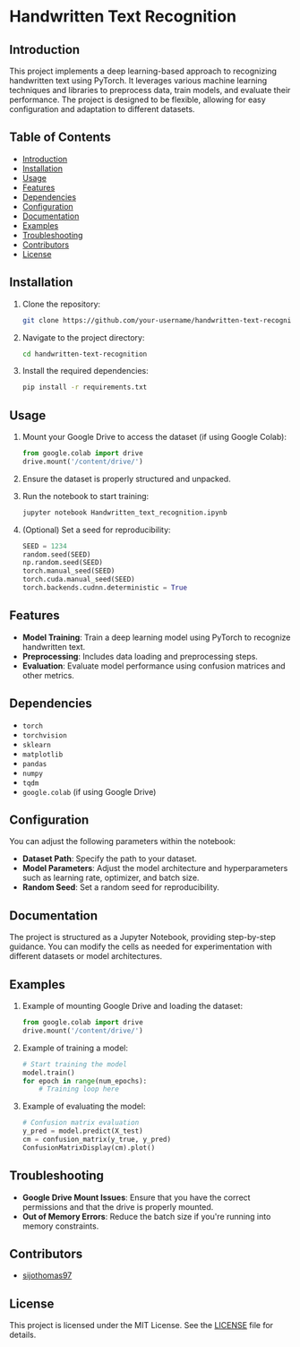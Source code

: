 # Handwritten Text Recognition

## Introduction
This project implements a deep learning-based approach to recognizing handwritten text using PyTorch. It leverages various machine learning techniques and libraries to preprocess data, train models, and evaluate their performance. The project is designed to be flexible, allowing for easy configuration and adaptation to different datasets.

## Table of Contents
- [Introduction](#introduction)
- [Installation](#installation)
- [Usage](#usage)
- [Features](#features)
- [Dependencies](#dependencies)
- [Configuration](#configuration)
- [Documentation](#documentation)
- [Examples](#examples)
- [Troubleshooting](#troubleshooting)
- [Contributors](#contributors)
- [License](#license)

## Installation
1. Clone the repository:
   ```bash
   git clone https://github.com/your-username/handwritten-text-recognition.git
   ```
2. Navigate to the project directory:
   ```bash
   cd handwritten-text-recognition
   ```
3. Install the required dependencies:
   ```bash
   pip install -r requirements.txt
   ```

## Usage
1. Mount your Google Drive to access the dataset (if using Google Colab):
   ```python
   from google.colab import drive
   drive.mount('/content/drive/')
   ```

2. Ensure the dataset is properly structured and unpacked.

3. Run the notebook to start training:
   ```bash
   jupyter notebook Handwritten_text_recognition.ipynb
   ```

4. (Optional) Set a seed for reproducibility:
   ```python
   SEED = 1234
   random.seed(SEED)
   np.random.seed(SEED)
   torch.manual_seed(SEED)
   torch.cuda.manual_seed(SEED)
   torch.backends.cudnn.deterministic = True
   ```

## Features
- **Model Training**: Train a deep learning model using PyTorch to recognize handwritten text.
- **Preprocessing**: Includes data loading and preprocessing steps.
- **Evaluation**: Evaluate model performance using confusion matrices and other metrics.

## Dependencies
- `torch`
- `torchvision`
- `sklearn`
- `matplotlib`
- `pandas`
- `numpy`
- `tqdm`
- `google.colab` (if using Google Drive)

## Configuration
You can adjust the following parameters within the notebook:
- **Dataset Path**: Specify the path to your dataset.
- **Model Parameters**: Adjust the model architecture and hyperparameters such as learning rate, optimizer, and batch size.
- **Random Seed**: Set a random seed for reproducibility.

## Documentation
The project is structured as a Jupyter Notebook, providing step-by-step guidance. You can modify the cells as needed for experimentation with different datasets or model architectures.

## Examples
1. Example of mounting Google Drive and loading the dataset:
   ```python
   from google.colab import drive
   drive.mount('/content/drive/')
   ```

2. Example of training a model:
   ```python
   # Start training the model
   model.train()
   for epoch in range(num_epochs):
       # Training loop here
   ```

3. Example of evaluating the model:
   ```python
   # Confusion matrix evaluation
   y_pred = model.predict(X_test)
   cm = confusion_matrix(y_true, y_pred)
   ConfusionMatrixDisplay(cm).plot()
   ```

## Troubleshooting
- **Google Drive Mount Issues**: Ensure that you have the correct permissions and that the drive is properly mounted.
- **Out of Memory Errors**: Reduce the batch size if you're running into memory constraints.

## Contributors
- [sijothomas97](https://github.com/sijothomas97)

## License
This project is licensed under the MIT License. See the [LICENSE](LICENSE) file for details.
